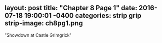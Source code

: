 layout: post
title:  "Chapter 8 Page 1"
date:   2016-07-18 19:00:01 -0400
categories: strip grip
strip-image: ch8pg1.png
---
"Showdown at Castle Grimgrick"
